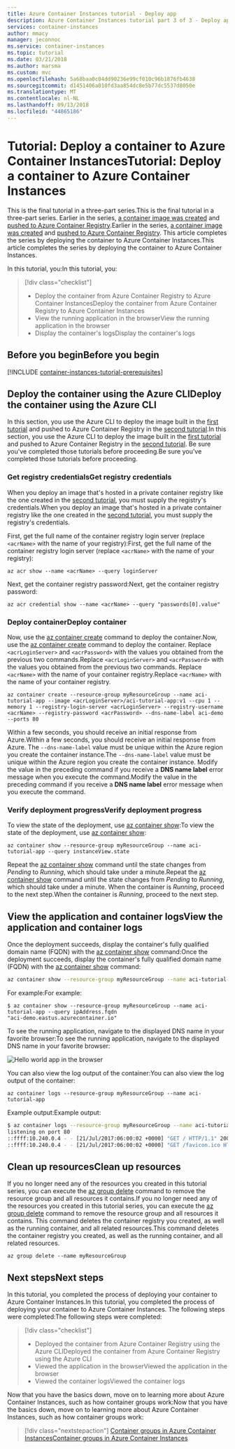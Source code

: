 ```yaml
---
title: Azure Container Instances tutorial - Deploy app
description: Azure Container Instances tutorial part 3 of 3 - Deploy application
services: container-instances
author: mmacy
manager: jeconnoc
ms.service: container-instances
ms.topic: tutorial
ms.date: 03/21/2018
ms.author: marsma
ms.custom: mvc
ms.openlocfilehash: 5a68baa0c04dd90236e99cf010c96b1876fb4638
ms.sourcegitcommit: d1451406a010fd3aa854dc8e5b77dc5537d8050e
ms.translationtype: MT
ms.contentlocale: nl-NL
ms.lasthandoff: 09/13/2018
ms.locfileid: "44865186"
---
```

# <a name="tutorial-deploy-a-container-to-azure-container-instances"></a><span data-ttu-id="4eef0-103">Tutorial: Deploy a container to Azure Container Instances</span><span class="sxs-lookup"><span data-stu-id="4eef0-103">Tutorial: Deploy a container to Azure Container Instances</span></span>

<span data-ttu-id="4eef0-104">This is the final tutorial in a three-part series.</span><span class="sxs-lookup"><span data-stu-id="4eef0-104">This is the final tutorial in a three-part series.</span></span> <span data-ttu-id="4eef0-105">Earlier in the series, [a container image was created](container-instances-tutorial-prepare-app.md) and [pushed to Azure Container Registry](container-instances-tutorial-prepare-acr.md).</span><span class="sxs-lookup"><span data-stu-id="4eef0-105">Earlier in the series, [a container image was created](container-instances-tutorial-prepare-app.md) and [pushed to Azure Container Registry](container-instances-tutorial-prepare-acr.md).</span></span> <span data-ttu-id="4eef0-106">This article completes the series by deploying the container to Azure Container Instances.</span><span class="sxs-lookup"><span data-stu-id="4eef0-106">This article completes the series by deploying the container to Azure Container Instances.</span></span>

<span data-ttu-id="4eef0-107">In this tutorial, you:</span><span class="sxs-lookup"><span data-stu-id="4eef0-107">In this tutorial, you:</span></span>

> [!div class="checklist"]
> * <span data-ttu-id="4eef0-108">Deploy the container from Azure Container Registry to Azure Container Instances</span><span class="sxs-lookup"><span data-stu-id="4eef0-108">Deploy the container from Azure Container Registry to Azure Container Instances</span></span>
> * <span data-ttu-id="4eef0-109">View the running application in the browser</span><span class="sxs-lookup"><span data-stu-id="4eef0-109">View the running application in the browser</span></span>
> * <span data-ttu-id="4eef0-110">Display the container's logs</span><span class="sxs-lookup"><span data-stu-id="4eef0-110">Display the container's logs</span></span>

## <a name="before-you-begin"></a><span data-ttu-id="4eef0-111">Before you begin</span><span class="sxs-lookup"><span data-stu-id="4eef0-111">Before you begin</span></span>

[!INCLUDE [container-instances-tutorial-prerequisites](../../includes/container-instances-tutorial-prerequisites.md)]

## <a name="deploy-the-container-using-the-azure-cli"></a><span data-ttu-id="4eef0-112">Deploy the container using the Azure CLI</span><span class="sxs-lookup"><span data-stu-id="4eef0-112">Deploy the container using the Azure CLI</span></span>

<span data-ttu-id="4eef0-113">In this section, you use the Azure CLI to deploy the image built in the [first tutorial](container-instances-tutorial-prepare-app.md) and pushed to Azure Container Registry in the [second tutorial](container-instances-tutorial-prepare-acr.md).</span><span class="sxs-lookup"><span data-stu-id="4eef0-113">In this section, you use the Azure CLI to deploy the image built in the [first tutorial](container-instances-tutorial-prepare-app.md) and pushed to Azure Container Registry in the [second tutorial](container-instances-tutorial-prepare-acr.md).</span></span> <span data-ttu-id="4eef0-114">Be sure you've completed those tutorials before proceeding.</span><span class="sxs-lookup"><span data-stu-id="4eef0-114">Be sure you've completed those tutorials before proceeding.</span></span>

### <a name="get-registry-credentials"></a><span data-ttu-id="4eef0-115">Get registry credentials</span><span class="sxs-lookup"><span data-stu-id="4eef0-115">Get registry credentials</span></span>

<span data-ttu-id="4eef0-116">When you deploy an image that's hosted in a private container registry like the one created in the [second tutorial](container-instances-tutorial-prepare-acr.md), you must supply the registry's credentials.</span><span class="sxs-lookup"><span data-stu-id="4eef0-116">When you deploy an image that's hosted in a private container registry like the one created in the [second tutorial](container-instances-tutorial-prepare-acr.md), you must supply the registry's credentials.</span></span>

<span data-ttu-id="4eef0-117">First, get the full name of the container registry login server (replace `<acrName>` with the name of your registry):</span><span class="sxs-lookup"><span data-stu-id="4eef0-117">First, get the full name of the container registry login server (replace `<acrName>` with the name of your registry):</span></span>

```azurecli
az acr show --name <acrName> --query loginServer
```

<span data-ttu-id="4eef0-118">Next, get the container registry password:</span><span class="sxs-lookup"><span data-stu-id="4eef0-118">Next, get the container registry password:</span></span>

```azurecli
az acr credential show --name <acrName> --query "passwords[0].value"
```

### <a name="deploy-container"></a><span data-ttu-id="4eef0-119">Deploy container</span><span class="sxs-lookup"><span data-stu-id="4eef0-119">Deploy container</span></span>

<span data-ttu-id="4eef0-120">Now, use the [az container create][az-container-create] command to deploy the container.</span><span class="sxs-lookup"><span data-stu-id="4eef0-120">Now, use the [az container create][az-container-create] command to deploy the container.</span></span> <span data-ttu-id="4eef0-121">Replace `<acrLoginServer>` and `<acrPassword>` with the values you obtained from the previous two commands.</span><span class="sxs-lookup"><span data-stu-id="4eef0-121">Replace `<acrLoginServer>` and `<acrPassword>` with the values you obtained from the previous two commands.</span></span> <span data-ttu-id="4eef0-122">Replace `<acrName>` with the name of your container registry.</span><span class="sxs-lookup"><span data-stu-id="4eef0-122">Replace `<acrName>` with the name of your container registry.</span></span>

```azurecli
az container create --resource-group myResourceGroup --name aci-tutorial-app --image <acrLoginServer>/aci-tutorial-app:v1 --cpu 1 --memory 1 --registry-login-server <acrLoginServer> --registry-username <acrName> --registry-password <acrPassword> --dns-name-label aci-demo --ports 80
```

<span data-ttu-id="4eef0-123">Within a few seconds, you should receive an initial response from Azure.</span><span class="sxs-lookup"><span data-stu-id="4eef0-123">Within a few seconds, you should receive an initial response from Azure.</span></span> <span data-ttu-id="4eef0-124">The `--dns-name-label` value must be unique within the Azure region you create the container instance.</span><span class="sxs-lookup"><span data-stu-id="4eef0-124">The `--dns-name-label` value must be unique within the Azure region you create the container instance.</span></span> <span data-ttu-id="4eef0-125">Modify the value in the preceding command if you receive a **DNS name label** error message when you execute the command.</span><span class="sxs-lookup"><span data-stu-id="4eef0-125">Modify the value in the preceding command if you receive a **DNS name label** error message when you execute the command.</span></span>

### <a name="verify-deployment-progress"></a><span data-ttu-id="4eef0-126">Verify deployment progress</span><span class="sxs-lookup"><span data-stu-id="4eef0-126">Verify deployment progress</span></span>

<span data-ttu-id="4eef0-127">To view the state of the deployment, use [az container show][az-container-show]:</span><span class="sxs-lookup"><span data-stu-id="4eef0-127">To view the state of the deployment, use [az container show][az-container-show]:</span></span>

```azurecli
az container show --resource-group myResourceGroup --name aci-tutorial-app --query instanceView.state
```

<span data-ttu-id="4eef0-128">Repeat the [az container show][az-container-show] command until the state changes from *Pending* to *Running*, which should take under a minute.</span><span class="sxs-lookup"><span data-stu-id="4eef0-128">Repeat the [az container show][az-container-show] command until the state changes from *Pending* to *Running*, which should take under a minute.</span></span> <span data-ttu-id="4eef0-129">When the container is *Running*, proceed to the next step.</span><span class="sxs-lookup"><span data-stu-id="4eef0-129">When the container is *Running*, proceed to the next step.</span></span>

## <a name="view-the-application-and-container-logs"></a><span data-ttu-id="4eef0-130">View the application and container logs</span><span class="sxs-lookup"><span data-stu-id="4eef0-130">View the application and container logs</span></span>

<span data-ttu-id="4eef0-131">Once the deployment succeeds, display the container's fully qualified domain name (FQDN) with the [az container show][az-container-show] command:</span><span class="sxs-lookup"><span data-stu-id="4eef0-131">Once the deployment succeeds, display the container's fully qualified domain name (FQDN) with the [az container show][az-container-show] command:</span></span>

```bash
az container show --resource-group myResourceGroup --name aci-tutorial-app --query ipAddress.fqdn
```

<span data-ttu-id="4eef0-132">For example:</span><span class="sxs-lookup"><span data-stu-id="4eef0-132">For example:</span></span>
```console
$ az container show --resource-group myResourceGroup --name aci-tutorial-app --query ipAddress.fqdn
"aci-demo.eastus.azurecontainer.io"
```

<span data-ttu-id="4eef0-133">To see the running application, navigate to the displayed DNS name in your favorite browser:</span><span class="sxs-lookup"><span data-stu-id="4eef0-133">To see the running application, navigate to the displayed DNS name in your favorite browser:</span></span>

![Hello world app in the browser][aci-app-browser]

<span data-ttu-id="4eef0-135">You can also view the log output of the container:</span><span class="sxs-lookup"><span data-stu-id="4eef0-135">You can also view the log output of the container:</span></span>

```azurecli
az container logs --resource-group myResourceGroup --name aci-tutorial-app
```

<span data-ttu-id="4eef0-136">Example output:</span><span class="sxs-lookup"><span data-stu-id="4eef0-136">Example output:</span></span>

```bash
$ az container logs --resource-group myResourceGroup --name aci-tutorial-app
listening on port 80
::ffff:10.240.0.4 - - [21/Jul/2017:06:00:02 +0000] "GET / HTTP/1.1" 200 1663 "-" "Mozilla/5.0 (Macintosh; Intel Mac OS X 10_12_5) AppleWebKit/537.36 (KHTML, like Gecko) Chrome/59.0.3071.115 Safari/537.36"
::ffff:10.240.0.4 - - [21/Jul/2017:06:00:02 +0000] "GET /favicon.ico HTTP/1.1" 404 150 "http://aci-demo.eastus.azurecontainer.io/" "Mozilla/5.0 (Macintosh; Intel Mac OS X 10_12_5) AppleWebKit/537.36 (KHTML, like Gecko) Chrome/59.0.3071.115 Safari/537.36"
```

## <a name="clean-up-resources"></a><span data-ttu-id="4eef0-137">Clean up resources</span><span class="sxs-lookup"><span data-stu-id="4eef0-137">Clean up resources</span></span>

<span data-ttu-id="4eef0-138">If you no longer need any of the resources you created in this tutorial series, you can execute the [az group delete][az-group-delete] command to remove the resource group and all resources it contains.</span><span class="sxs-lookup"><span data-stu-id="4eef0-138">If you no longer need any of the resources you created in this tutorial series, you can execute the [az group delete][az-group-delete] command to remove the resource group and all resources it contains.</span></span> <span data-ttu-id="4eef0-139">This command deletes the container registry you created, as well as the running container, and all related resources.</span><span class="sxs-lookup"><span data-stu-id="4eef0-139">This command deletes the container registry you created, as well as the running container, and all related resources.</span></span>

```azurecli-interactive
az group delete --name myResourceGroup
```

## <a name="next-steps"></a><span data-ttu-id="4eef0-140">Next steps</span><span class="sxs-lookup"><span data-stu-id="4eef0-140">Next steps</span></span>

<span data-ttu-id="4eef0-141">In this tutorial, you completed the process of deploying your container to Azure Container Instances.</span><span class="sxs-lookup"><span data-stu-id="4eef0-141">In this tutorial, you completed the process of deploying your container to Azure Container Instances.</span></span> <span data-ttu-id="4eef0-142">The following steps were completed:</span><span class="sxs-lookup"><span data-stu-id="4eef0-142">The following steps were completed:</span></span>

> [!div class="checklist"]
> * <span data-ttu-id="4eef0-143">Deployed the container from Azure Container Registry using the Azure CLI</span><span class="sxs-lookup"><span data-stu-id="4eef0-143">Deployed the container from Azure Container Registry using the Azure CLI</span></span>
> * <span data-ttu-id="4eef0-144">Viewed the application in the browser</span><span class="sxs-lookup"><span data-stu-id="4eef0-144">Viewed the application in the browser</span></span>
> * <span data-ttu-id="4eef0-145">Viewed the container logs</span><span class="sxs-lookup"><span data-stu-id="4eef0-145">Viewed the container logs</span></span>

<span data-ttu-id="4eef0-146">Now that you have the basics down, move on to learning more about Azure Container Instances, such as how container groups work:</span><span class="sxs-lookup"><span data-stu-id="4eef0-146">Now that you have the basics down, move on to learning more about Azure Container Instances, such as how container groups work:</span></span>

> [!div class="nextstepaction"]
> [<span data-ttu-id="4eef0-147">Container groups in Azure Container Instances</span><span class="sxs-lookup"><span data-stu-id="4eef0-147">Container groups in Azure Container Instances</span></span>](container-instances-container-groups.md)

<!-- IMAGES -->
[aci-app-browser]: ./media/container-instances-quickstart/aci-app-browser.png

<!-- LINKS - external -->
[docker-linux]: https://docs.docker.com/engine/installation/#supported-platforms
[docker-login]: https://docs.docker.com/engine/reference/commandline/login/
[docker-mac]: https://docs.docker.com/docker-for-mac/
[docker-push]: https://docs.docker.com/engine/reference/commandline/push/
[docker-tag]: https://docs.docker.com/engine/reference/commandline/tag/
[docker-windows]: https://docs.docker.com/docker-for-windows/

<!-- LINKS - internal -->
[az-container-create]: /cli/azure/container#az-container-create
[az-container-show]: /cli/azure/container#az-container-show
[az-group-delete]: /cli/azure/group#az-group-delete
[azure-cli-install]: /cli/azure/install-azure-cli
[prepare-app]: ./container-instances-tutorial-prepare-app.md
